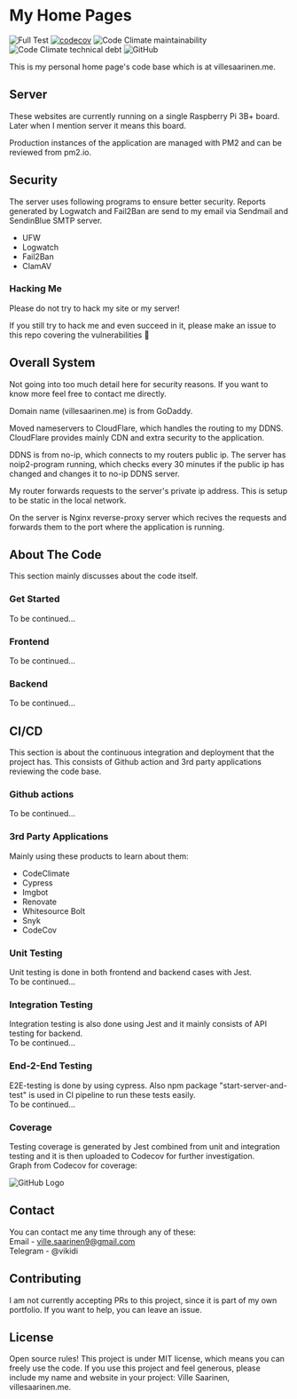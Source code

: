 # My Home Pages

![Full Test](https://github.com/vikidi/Homepages/workflows/Full%20Test/badge.svg?branch=main)
[![codecov](https://codecov.io/gh/vikidi/Homepages/branch/main/graph/badge.svg?token=1WIVGX4OYC)](https://codecov.io/gh/vikidi/Homepages)
![Code Climate maintainability](https://img.shields.io/codeclimate/maintainability/vikidi/Homepages)
![Code Climate technical debt](https://img.shields.io/codeclimate/tech-debt/vikidi/Homepages)
![GitHub](https://img.shields.io/github/license/vikidi/Homepages?color=brightgreen)

This is my personal home page's code base which is at villesaarinen.me.

## Server
These websites are currently running on a single Raspberry Pi 3B+ board. Later when I mention server it means this board.

Production instances of the application are managed with PM2 and can be reviewed from pm2.io. 

## Security
The server uses following programs to ensure better security. Reports generated by Logwatch and Fail2Ban are send to my email via Sendmail and SendinBlue SMTP server.   
- UFW
- Logwatch
- Fail2Ban
- ClamAV

### Hacking Me
Please do not try to hack my site or my server!

If you still try to hack me and even succeed in it, please make an issue to this repo covering the vulnerabilities :slightly_smiling_face:

## Overall System
Not going into too much detail here for security reasons. If you want to know more feel free to contact me directly.

Domain name (villesaarinen.me) is from GoDaddy.

Moved nameservers to CloudFlare, which handles the routing to my DDNS. CloudFlare provides mainly CDN and extra security to the application.

DDNS is from no-ip, which connects to my routers public ip. The server has noip2-program running, which checks every 30 minutes if the public ip has changed and changes it to no-ip DDNS server.

My router forwards requests to the server's private ip address. This is setup to be static in the local network.

On the server is Nginx reverse-proxy server which recives the requests and forwards them to the port where the application is running.

## About The Code
This section mainly discusses about the code itself.

### Get Started
To be continued...

### Frontend
To be continued...

### Backend
To be continued...

## CI/CD
This section is about the continuous integration and deployment that the project has. This consists of Github action and 3rd party applications reviewing the code base.

### Github actions
To be continued...

### 3rd Party Applications
Mainly using these products to learn about them:  
- CodeClimate  
- Cypress  
- Imgbot  
- Renovate  
- Whitesource Bolt  
- Snyk  
- CodeCov

### Unit Testing
Unit testing is done in both frontend and backend cases with Jest.  
To be continued...

### Integration Testing
Integration testing is also done using Jest and it mainly consists of API testing for backend.  
To be continued...

### End-2-End Testing
E2E-testing is done by using cypress. Also npm package "start-server-and-test" is used in CI pipeline to run these tests easily.  
To be continued...

### Coverage
Testing coverage is generated by Jest combined from unit and integration testing and it is then uploaded to Codecov for further investigation.  
Graph from Codecov for coverage:

![GitHub Logo](https://codecov.io/gh/vikidi/Homepages/branch/main/graphs/sunburst.svg)

## Contact
You can contact me any time through any of these:  
Email - ville.saarinen9@gmail.com  
Telegram - @vikidi

## Contributing
I am not currently accepting PRs to this project, since it is part of my own portfolio. If you want to help, you can leave an issue.

## License
Open source rules! This project is under MIT license, which means you can freely use the code. If you use this project and feel generous, please include my name and website in your project: Ville Saarinen, villesaarinen.me.